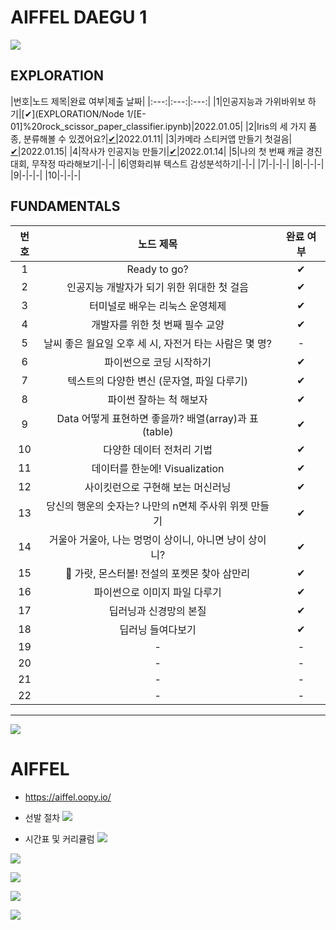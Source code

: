 # AIFFEL DAEGU 1
![](https://aiffel-front-prod-asset.s3.ap-northeast-2.amazonaws.com/img/logo/aiffel_logo.png)

## EXPLORATION
|번호|노드 제목|완료 여부|제출 날짜|
|:---:|:---:|:---:|
|1|인공지능과 가위바위보 하기|[✔](EXPLORATION/Node 1/[E-01]%20rock_scissor_paper_classifier.ipynb)|2022.01.05|
|2|Iris의 세 가지 품종, 분류해볼 수 있겠어요?|[✔](EXPLORATION/Node%202/[E-02]%20digits_classifier.ipynb)|2022.01.11|
|3|카메라 스티커앱 만들기 첫걸음|[✔](EXPLORATION/Node%203/[E-03]%20camera_sticker_app.ipynb])|2022.01.15|
|4|작사가 인공지능 만들기|[✔](EXPLORATION/Node%204/[E-04]%20AI%20Lyricist.ipynb])|2022.01.14|
|5|나의 첫 번째 캐글 경진대회, 무작정 따라해보기|-|-|
|6|영화리뷰 텍스트 감성분석하기|-|-|
|7|-|-|-|
|8|-|-|-|
|9|-|-|-|
|10|-|-|-|

## FUNDAMENTALS
|번호|노드 제목|완료 여부|
|:---:|:---:|:---:|
|1|Ready to go?|✔|
|2|인공지능 개발자가 되기 위한 위대한 첫 걸음|✔|
|3|터미널로 배우는 리눅스 운영체제|✔|
|4|개발자를 위한 첫 번째 필수 교양|✔|
|5|날씨 좋은 월요일 오후 세 시, 자전거 타는 사람은 몇 명?|-|
|6|파이썬으로 코딩 시작하기|✔|
|7|텍스트의 다양한 변신 (문자열, 파일 다루기)|✔|
|8|파이썬 잘하는 척 해보자|✔|
|9|Data 어떻게 표현하면 좋을까? 배열(array)과 표(table)|✔|
|10|다양한 데이터 전처리 기법|✔|
|11|데이터를 한눈에! Visualization|✔|
|12|사이킷런으로 구현해 보는 머신러닝|✔|
|13|당신의 행운의 숫자는? 나만의 n면체 주사위 위젯 만들기|✔|
|14|거울아 거울아, 나는 멍멍이 상이니, 아니면 냥이 상이니?|✔|
|15|🦄 가랏, 몬스터볼! 전설의 포켓몬 찾아 삼만리|✔|
|16|파이썬으로 이미지 파일 다루기|✔|
|17|딥러닝과 신경망의 본질|✔|
|18|딥러닝 들여다보기|✔|
|19|-|-|
|20|-|-|
|21|-|-|
|22|-|-|

---
![](https://oopy.lazyrockets.com/api/v2/notion/image?src=https%3A%2F%2Fs3-us-west-2.amazonaws.com%2Fsecure.notion-static.com%2F573551f3-d67e-4e77-ad9c-235cf51e1ce4%2FcoverIMG_MASTERPAGE_COVER_(1).png&blockId=b67b7152-c891-47a7-99e4-73797fb3bab5&width=3600)

# AIFFEL
- https://aiffel.oopy.io/
- 선발 절차
![](https://oopy.lazyrockets.com/api/v2/notion/image?src=https%3A%2F%2Fs3-us-west-2.amazonaws.com%2Fsecure.notion-static.com%2F7df17566-8c20-4459-8cd3-8336eeecd724%2F%E1%84%92%E1%85%A1%E1%86%B8%E1%84%80%E1%85%A7%E1%86%A8%E1%84%8C%E1%85%A5%E1%86%AF%E1%84%8E%E1%85%A1.png&blockId=e443c8f8-6f63-4cc9-ba64-4fa064a8671c)

- 시간표 및 커리큘럼
![](https://oopy.lazyrockets.com/api/v2/notion/image?src=https%3A%2F%2Fs3-us-west-2.amazonaws.com%2Fsecure.notion-static.com%2F507b5395-a536-41d1-a14a-463d5be92d66%2F%E1%84%8F%E1%85%A5%E1%84%85%E1%85%B5%E1%84%8F%E1%85%B2%E1%86%AF%E1%84%85%E1%85%A5%E1%86%B7-%E1%84%8B%E1%85%AD%E1%84%8B%E1%85%A3%E1%86%A8.png&blockId=5c9ef792-a72a-4511-8012-17d2f0deefaa)

![](https://oopy.lazyrockets.com/api/v2/notion/image?src=https%3A%2F%2Fs3-us-west-2.amazonaws.com%2Fsecure.notion-static.com%2Fac62d84d-47b9-4251-8ec3-498b19409080%2F1123%E1%84%89%E1%85%B5%E1%84%80%E1%85%A1%E1%86%AB%E1%84%91%E1%85%AD-02.png&blockId=0db75f5e-41c1-407c-bcad-555b353bbac1)

![](https://oopy.lazyrockets.com/api/v2/notion/image?src=https%3A%2F%2Fs3-us-west-2.amazonaws.com%2Fsecure.notion-static.com%2Fd219d34d-73b2-40cf-8d09-de0c686b223a%2F1123%E1%84%89%E1%85%B5%E1%84%80%E1%85%A1%E1%86%AB%E1%84%91%E1%85%AD-03.png&blockId=98b5efc1-816c-4c83-9fa2-c8bad7ab7c69)

![](https://oopy.lazyrockets.com/api/v2/notion/image?src=https%3A%2F%2Fs3-us-west-2.amazonaws.com%2Fsecure.notion-static.com%2F15030355-3659-42f6-9f4f-3d28f6386667%2F1123%E1%84%89%E1%85%B5%E1%84%80%E1%85%A1%E1%86%AB%E1%84%91%E1%85%AD-04.png&blockId=74195553-ebd5-4d61-a515-ee005f9912cb)

![](https://oopy.lazyrockets.com/api/v2/notion/image?src=https%3A%2F%2Fs3-us-west-2.amazonaws.com%2Fsecure.notion-static.com%2Fb50419d4-5cd2-437d-906b-6b965cac8ca7%2F1123%E1%84%89%E1%85%B5%E1%84%80%E1%85%A1%E1%86%AB%E1%84%91%E1%85%AD-05.png&blockId=a7d14d0e-1191-4dcd-beca-ea60b79f2978)







